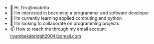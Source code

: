 - 👋 Hi, I’m @miabrita
- 👀 I’m interested in becoming a programmer and software developer
- 🌱 I’m currently learning applied computing and python
- 💞️ I’m looking to collaborate on programming projects
- 📫 How to reach me through my email account nyambekabridgit2004@gmail.com

<!---
miabrita/miabrita is a ✨ special ✨ repository because its `README.md` (this file) appears on your GitHub profile.
You can click the Preview link to take a look at your changes.
--->
